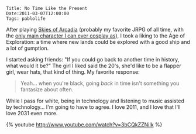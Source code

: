     Title: No Time Like the Present
    Date:2011-03-07T12:00:00
    Tags: pablolife


After playing [Skies of Arcadia][1] (probably my favorite JRPG of all time, with
the [only main character I can ever cosplay as][2]), I took a liking to the Age of
Exploration: a time where new lands could be explored with a good ship and a lot
of gumption.

I started asking friends: "If you could go back to another time in history, what
would it be?"  The girl I liked said the 20's, she'd like to be a flapper girl,
wear hats, that kind of thing.  My favorite response:

> Yeah... when you're black, going *back* in time isn't something you fantasize
> about often.

While I pass for white, being in technology and listening to music assisted by
technology... I'm going to have to agree.  I love 2011, and I love that I'll
love 2031 even more.

{% youtube http://www.youtube.com/watch?v=3bCQkZZNiIk %}

   [1]: http://en.wikipedia.org/wiki/Skies_of_Arcadia
   [2]: http://skiesofarcadia.wikia.com/index.php?title=Vyse&image=Vyse-jpg
